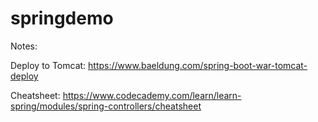 # springdemo

Notes:

Deploy to Tomcat:
https://www.baeldung.com/spring-boot-war-tomcat-deploy

Cheatsheet:
https://www.codecademy.com/learn/learn-spring/modules/spring-controllers/cheatsheet